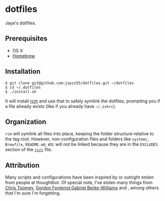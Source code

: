 # dotfiles

Jaya's dotfiles.

## Prerequisites

* OS X
* [Homebrew](http://brew.sh/)

## Installation

    $ git clone git@github.com:jayzz55/dotfiles.git ~/dotfiles
    $ cd ~/.dotfiles
    $ ./install.sh

It will install [rcm] and use that to safely symlink the dotfiles, prompting you
if a file already exists (like if you already have `~/.zshrc`).

[rcm]: http://thoughtbot.github.io/rcm/rcm.7.html

## Organization

`rcm` will symlink all files into place, keeping the folder structure relative
to the tag root. However, non-configuration files and folders like `system/`,
`Brewfile`, `README.md`, etc will not be linked because they are in the
`EXCLUDES` section of the [`rcrc`](/rcrc) file.

## Attribution

Many scripts and configurations have been inspired by or outright stolen from
people at thoughtbot. Of special note, I've stolen many things from
[Chris Toomey], [Gordon Fontenot],[Gabriel Berke-Williams] and , among others that I'm sure I'm forgetting.

[Chris Toomey]: https://github.com/christoomey/dotfiles
[Gordon Fontenot]: https://github.com/gfontenot/dotfiles
[Gabriel Berke-Williams]: https://github.com/gabebw/dotfiles
